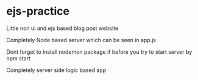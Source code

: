 # ejs-practice
Little non ui and ejs based blog post website

Completely Node based server which can be seen in app.js

Dont forget to install nodemon package if before you try to start server by npm start

Completely server side logic based app
